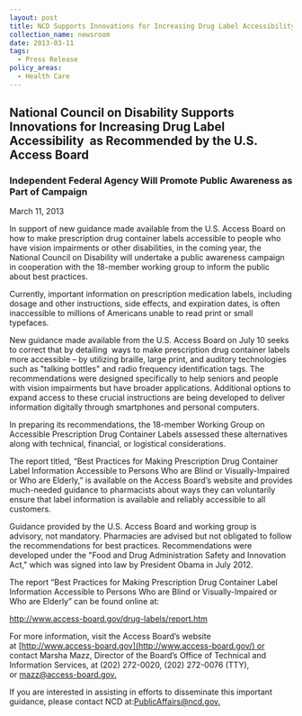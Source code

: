 ```yaml
---
layout: post
title: NCD Supports Innovations for Increasing Drug Label Accessibility
collection_name: newsroom
date: 2013-03-11
tags:
  - Press Release
policy_areas:
  - Health Care
---
```


## **National Council on Disability Supports Innovations for Increasing Drug Label Accessibility  as Recommended by the U.S. Access Board**

### Independent Federal Agency Will Promote Public Awareness as Part of Campaign

M﻿arch 11, 2013

In support of new guidance made available from the U.S. Access Board on how to make prescription drug container labels accessible to people who have vision impairments or other disabilities, in the coming year, the National Council on Disability will undertake a public awareness campaign in cooperation with the 18-member working group to inform the public about best practices.

Currently, important information on prescription medication labels, including dosage and other instructions, side effects, and expiration dates, is often inaccessible to millions of Americans unable to read print or small typefaces.

New guidance made available from the U.S. Access Board on July 10 seeks to correct that by detailing  ways to make prescription drug container labels more accessible – by utilizing braille, large print, and auditory technologies such as "talking bottles" and radio frequency identification tags. The recommendations were designed specifically to help seniors and people with vision impairments but have broader applications. Additional options to expand access to these crucial instructions are being developed to deliver information digitally through smartphones and personal computers.

In preparing its recommendations, the 18-member Working Group on Accessible Prescription Drug Container Labels assessed these alternatives along with technical, financial, or logistical considerations.

The report titled, “Best Practices for Making Prescription Drug Container Label Information Accessible to Persons Who are Blind or Visually-Impaired or Who are Elderly,” is available on the Access Board’s website and provides much-needed guidance to pharmacists about ways they can voluntarily ensure that label information is available and reliably accessible to all customers.

Guidance provided by the U.S. Access Board and working group is advisory, not mandatory. Pharmacies are advised but not obligated to follow the recommendations for best practices. Recommendations were developed under the "Food and Drug Administration Safety and Innovation Act," which was signed into law by President Obama in July 2012.

The report “Best Practices for Making Prescription Drug Container Label Information Accessible to Persons Who are Blind or Visually-Impaired or Who are Elderly” can be found online at:

<http://www.access-board.gov/drug-labels/report.htm>

For more information, visit the Access Board’s website at [http://www.access-board.gov](http://www.access-board.gov/) or contact Marsha Mazz, Director of the Board’s Office of Technical and Information Services, at (202) 272-0020, (202) 272-0076 (TTY), or [mazz@access-board.gov.](mailto:mazz@access-board.gov)

If you are interested in assisting in efforts to disseminate this important guidance, please contact NCD at:[PublicAffairs@ncd.gov.](mailto:PublicAffairs@ncd.gov)
